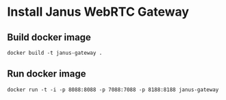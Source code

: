Install Janus WebRTC Gateway
============================

Build docker image
------------------

    docker build -t janus-gateway .
    
Run docker image
----------------

    docker run -t -i -p 8088:8088 -p 7088:7088 -p 8188:8188 janus-gateway